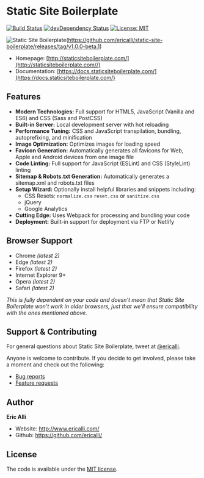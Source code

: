 # Static Site Boilerplate
[![Build Status](https://travis-ci.org/ericalli/static-site-boilerplate.svg?branch=master)](https://travis-ci.org/ericalli/static-site-boilerplate)
[![devDependency Status](https://david-dm.org/ericalli/static-site-boilerplate/dev-status.svg)](https://david-dm.org/ericalli/static-site-boilerplate?type=dev)
[![License: MIT](https://img.shields.io/badge/license-MIT-blue.svg)](https://opensource.org/licenses/MIT)

![Static Site Boilerplate](http://staticsiteboilerplate.com/externals/github.png)(https://github.com/ericalli/static-site-boilerplate/releases/tag/v1.0.0-beta.1)

* Homepage: [http://staticsiteboilerplate.com/](http://staticsiteboilerplate.com//)
* Documentation: [https://docs.staticsiteboilerplate.com/](https://docs.staticsiteboilerplate.com/)

## Features

* **Modern Technologies:** Full support for HTML5, JavaScript (Vanilla and ES6) and CSS (Sass and PostCSS)
* **Built-in Server:** Local development server with hot reloading
* **Performance Tuning:** CSS and JavaScript transpilation, bundling, autoprefixing, and minification
* **Image Optimization:** Optimizes images for loading speed
* **Favicon Generation:** Automatically generates all favicons for Web, Apple and Android devices from one image file
* **Code Linting:** Full support for JavaScript (ESLint) and CSS (StyleLint) linting
* **Sitemap & Robots.txt Generation:** Automatically generates a sitemap.xml and robots.txt files
* **Setup Wizard:** Optionally install helpful libraries and snippets including:
  * CSS Resets: `normalize.css` `reset.css` or `sanitize.css`
  * jQuery
  * Google Analytics
* **Cutting Edge:** Uses Webpack for processing and bundling your code 
* **Deployment:** Built-in support for deployment via FTP or Netlify 

## Browser Support

* Chrome _\(latest 2\)_
* Edge _\(latest 2\)_
* Firefox _\(latest 2\)_
* Internet Explorer 9+
* Opera _\(latest 2\)_
* Safari _\(latest 2\)_

_This  is fully dependent on your code and doesn't mean that Static Site Boilerplate won't work in older browsers, just that we'll ensure compatibility with the ones mentioned above._

## Support & Contributing

For general questions about Static Site Boilerplate, tweet at [@ericalli](https:twitter.com/ericalli).

Anyone is welcome to contribute. If you decide to get involved, please take a moment and check out the following:

* [Bug reports](.github/CONTRIBUTING.md#bugs)
* [Feature requests](.github/CONTRIBUTING.md#features)


## Author

**Eric Alli**

-   Website: <http://www.ericalli.com/>
-   Github: <https://github.com/ericalli/>

## License

The code is available under the [MIT license](LICENSE).
